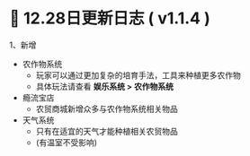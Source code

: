 # 🧾 12.28日更新日志 ( v1.1.4 )

1、新增

* 农作物系统
  * 玩家可以通过更加复杂的培育手法，工具来种植更多农作物
  * 具体玩法请查看 **娱乐系统 > 农作物系统**
* 瘾流宝店
  * 农贸商城新增众多与农作物系统相关物品
* 天气系统
  * 只有在适宜的天气才能种植相关农贸物品
  * (有温室不受影响)
